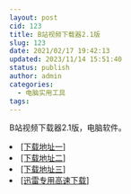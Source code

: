```yaml
---
layout: post
cid: 123
title: B站视频下载器2.1版
slug: 123
date: 2021/02/17 19:42:13
updated: 2023/11/14 15:51:40
status: publish
author: admin
categories: 
  - 电脑实用工具
tags: 
---
```



<div alt="潮男心博客 www.cnx0.com">
	<p>
		B站视频下载器2.1版，电脑软件。
	</p>
	<li>
		<a href="http://116.255.150.52/soft/UploadFile/2021/210217bz.rar" target="_blank">[下载地址一]</a>
	</li>
	<li>
		<a href="http://116.255.169.220/soft/UploadFile/2021/210217bz.rar" target="_blank">[下载地址二]</a>
	</li>
	<li>
		<a href="http://dx.qqyewu.com/soft/UploadFile/2021/210217bz.rar" target="_blank">[下载地址三]</a>
	</li>
	<li>
		<a href="https://djblog.cn/soft/download.asp?softid=24605&amp;downid=9&amp;id=25437" target="_blank">[迅雷专用高速下载]</a>
	</li>
</div>